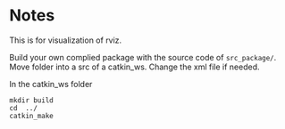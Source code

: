 # Notes

This is for visualization of rviz.

Build your own complied package with the source code of `src_package/`. Move folder into a src of a catkin_ws. Change the xml file if needed.

In the catkin_ws folder
```
mkdir build
cd  ../
catkin_make
```
